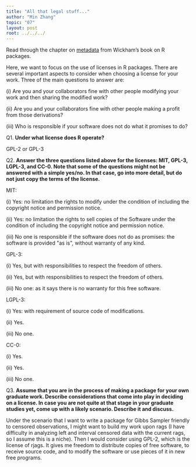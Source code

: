 ```yaml
---
title: "All that legal stuff..."
author: "Min Zhang"
topic: "07"
layout: post
root: ../../../
---
```


Read through the chapter on [metadata](http://r-pkgs.had.co.nz/description.html) from Wickham’s book on R packages.

Here, we want to focus on the use of licenses in R packages. There are several important aspects to consider when choosing a license for your work. Three of the main questions to answer are:

(i) Are you and your collaborators fine with other people modifying your work and then sharing the modified work?

(ii) Are you and your collaborators fine with other people making a profit from those derivations?

(iii) Who is responsible if your software does not do what it promises to do?


Q1. **Under what license does R operate?**

GPL-2 or GPL-3

Q2. **Answer the three questions listed above for the licenses: MIT, GPL-3,  LGPL-3, and CC-0. Note that some of the questions might not be answered with a simple yes/no. In that case, go into more detail, but do not just copy the terms of the license.**

MIT:

(i) Yes: no limitation the rights to modify under the condition of including the copyright notice and permission notice. 

(ii) Yes: no limitation the rights to sell copies of the Software under the condition of including the copyright notice and permission notice.

(iii) No one is responsible if the software does not do as promises: the software is provided "as is", without warranty of any kind. 

GPL-3:

(i) Yes, but with responsibilities to respect the freedom of others. 

(ii) Yes, but with responsibilities to respect the freedom of others. 

(iii) No one: as it says there is no warranty for this free software.

LGPL-3:

(i) Yes: with requirement of source code of modifications. 

(ii) Yes.

(iii) No one. 

CC-0:

(i) Yes.

(ii) Yes.

(iii) No one.

Q3. **Assume that you are in the process of making a package for your own graduate work. Describe considerations that come into play in deciding on a license. In case you are not quite at that stage in your graduate studies yet, come up with a likely scenario. Describe it and discuss.**

Under the scenario that I want to write a package for Gibbs Sampler friendly to censored observations, I might want to build my work upon rags (I have difficulty in analyzing left and interval censored data with the current rags, so I assume this is a niche). Then I would consider using GPL-2, which is the license of rjags. It gives me freedom to distribute copies of free software, to receive source code, and to modify the software or use pieces of it in new free programs.  
